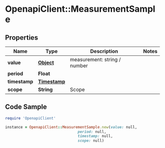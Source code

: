 # OpenapiClient::MeasurementSample

## Properties

Name | Type | Description | Notes
------------ | ------------- | ------------- | -------------
**value** | [**Object**](.md) | measurement: string / number | 
**period** | **Float** |  | 
**timestamp** | [**Timestamp**](Timestamp.md) |  | 
**scope** | **String** | Scope | 

## Code Sample

```ruby
require 'OpenapiClient'

instance = OpenapiClient::MeasurementSample.new(value: null,
                                 period: null,
                                 timestamp: null,
                                 scope: null)
```


